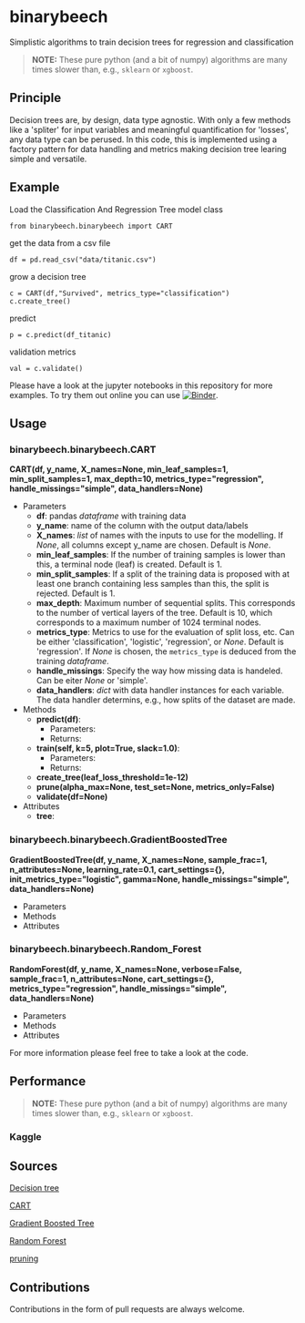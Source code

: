 # binarybeech
Simplistic algorithms to train decision trees for regression and classification

> **NOTE:**  These pure python (and a bit of numpy) algorithms are many times slower than, e.g., `sklearn` or `xgboost`.

## Principle
Decision trees are, by design, data type agnostic. With only a few methods like a 'spliter' for input variables and meaningful quantification for 'losses', any data type can be perused. In this code, this is implemented using a factory pattern for data handling and metrics making decision tree learing simple and versatile.

## Example

Load the Classification And Regression Tree model class

```
from binarybeech.binarybeech import CART
```
get the data from a csv file
```
df = pd.read_csv("data/titanic.csv")
```
grow a decision tree
```
c = CART(df,"Survived", metrics_type="classification")
c.create_tree()
```
predict
```
p = c.predict(df_titanic)
```
validation metrics
```
val = c.validate()
```

Please have a look at the jupyter notebooks in this repository for more examples. To try them out online you can use [![Binder](https://mybinder.org/badge_logo.svg)](https://mybinder.org/v2/gh/arminwitte/binarybeech/HEAD?labpath=notebooks%2Ftitanic.ipynb).

## Usage
### binarybeech.binarybeech.CART
**CART(df, y_name, X_names=None, min_leaf_samples=1, min_split_samples=1, max_depth=10, metrics_type="regression", handle_missings="simple", data_handlers=None)**

* Parameters
    - **df**: pandas _dataframe_ with training data
    - **y_name**: name of the column with the output data/labels
    - **X_names**: _list_ of names with the inputs to use for the modelling. If _None_, all columns except y_name are chosen. Default is _None_.
    - **min_leaf_samples**: If the number of training samples is lower than this, a terminal node (leaf) is created. Default is 1.
    - **min_split_samples**: If a split of the training data is proposed with at least one branch containing less samples than this, the split is rejected. Default is 1.
    - **max_depth**: Maximum number of sequential splits. This corresponds to the number of vertical layers of the tree. Default is 10, which corresponds to a maximum number of 1024 terminal nodes.
    - **metrics_type**: Metrics to use for the evaluation of split loss, etc. Can be either 'classification', 'logistic', 'regression', or _None_. Default is 'regression'. If _None_ is chosen, the `metrics_type` is deduced from the training _dataframe_.
    - **handle_missings**: Specify the way how missing data is handeled. Can be eiter _None_ or 'simple'.
    - **data_handlers**: _dict_ with data handler instances for each variable. The data handler determins, e.g., how splits of the dataset are made.
* Methods
    - **predict(df)**:
        + Parameters:
        + Returns:
    - **train(self, k=5, plot=True, slack=1.0)**:
        + Parameters:
        + Returns:
    - **create_tree(leaf_loss_threshold=1e-12)**
    - **prune(alpha_max=None, test_set=None, metrics_only=False)**
    - **validate(df=None)**
* Attributes
    - **tree**:

### binarybeech.binarybeech.GradientBoostedTree

**GradientBoostedTree(df, y_name, X_names=None, sample_frac=1, n_attributes=None, learning_rate=0.1, cart_settings={}, init_metrics_type="logistic", gamma=None, handle_missings="simple", data_handlers=None)**
* Parameters
* Methods
* Attributes

### binarybeech.binarybeech.Random_Forest

**RandomForest(df, y_name, X_names=None, verbose=False, sample_frac=1, n_attributes=None, cart_settings={}, metrics_type="regression", handle_missings="simple", data_handlers=None)**
* Parameters
* Methods
* Attributes

For more information please feel free to take a look at the code.

## Performance
> **NOTE:**  These pure python (and a bit of numpy) algorithms are many times slower than, e.g., `sklearn` or `xgboost`.

### Kaggle

## Sources

[Decision tree](https://en.m.wikipedia.org/wiki/Decision_tree)

[CART](https://de.m.wikipedia.org/wiki/CART_(Algorithmus))

[Gradient Boosted Tree](https://en.m.wikipedia.org/wiki/Gradient_boosting)

[Random Forest](https://de.m.wikipedia.org/wiki/Random_Forest)

[pruning](https://online.stat.psu.edu/stat508/lesson/11/11.8/11.8.2)

## Contributions
Contributions in the form of pull requests are always welcome.